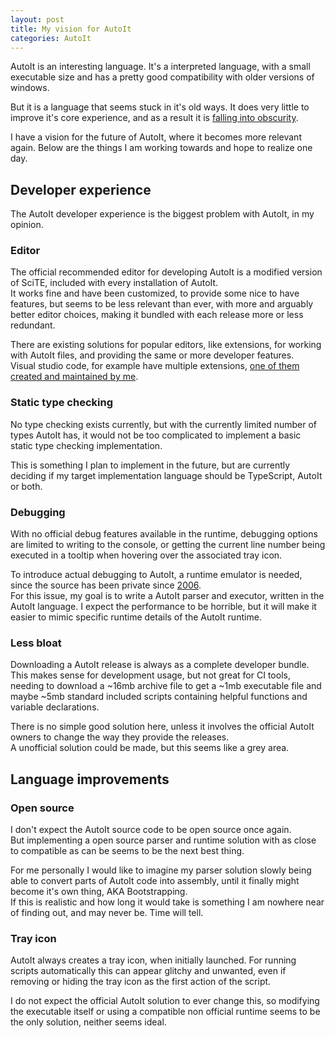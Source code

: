 ```yaml
---
layout: post
title: My vision for AutoIt
categories: AutoIt
---
```


AutoIt is an interesting language. It's a interpreted language, with a small executable size and has a pretty good compatibility with older versions of windows.

But it is a language that seems stuck in it's old ways. It does very little to improve it's core experience, and as a result it is [falling into obscurity](https://trends.google.com/trends/explore?date=all&q=%2Fm%2F070m83&hl=en).

I have a vision for the future of AutoIt, where it becomes more relevant again. Below are the things I am working towards and hope to realize one day.

## Developer experience

The AutoIt developer experience is the biggest problem with AutoIt, in my opinion.

### Editor

The official recommended editor for developing AutoIt is a modified version of SciTE, included with every installation of AutoIt.  
It works fine and have been customized, to provide some nice to have features, but seems to be less relevant than ever, with more and arguably better editor choices, making it bundled with each release more or less redundant.

There are existing solutions for popular editors, like extensions, for working with AutoIt files, and providing the same or more developer features.  
Visual studio code, for example have multiple extensions, [one of them created and maintained by me](https://marketplace.visualstudio.com/items?itemName=genius257.autoit).

### Static type checking

No type checking exists currently, but with the currently limited number of types AutoIt has, it would not be too complicated to implement a basic static type checking implementation.

This is something I plan to implement in the future, but are currently deciding if my target implementation language should be TypeScript, AutoIt or both.

### Debugging

With no official debug features available in the runtime, debugging options are limited to writing to the console, or getting the current line number being executed in a tooltip when hovering over the associated tray icon.

To introduce actual debugging to AutoIt, a runtime emulator is needed, since the source has been private since [2006](https://www.autoitscript.com/forum/topic/36379-autoit-32x-public-source-code/).  
For this issue, my goal is to write a AutoIt parser and executor, written in the AutoIt language. I expect the performance to be horrible, but it will make it easier to mimic specific runtime details of the AutoIt runtime.

### Less bloat

Downloading a AutoIt release is always as a complete developer bundle. This makes sense for development usage, but not great for CI tools, needing to download a ~16mb archive file to get a ~1mb executable file and maybe ~5mb standard included scripts containing helpful functions and variable declarations.

There is no simple good solution here, unless it involves the official AutoIt owners to change the way they provide the releases.  
A unofficial solution could be made, but this seems like a grey area.

## Language improvements

### Open source

I don't expect the AutoIt source code to be open source once again.  
But implementing a open source parser and runtime solution with as close to compatible as can be seems to be the next best thing.

For me personally I would like to imagine my parser solution slowly being able to convert parts of AutoIt code into assembly, until it finally might become it's own thing, AKA Bootstrapping.  
If this is realistic and how long it would take is something I am nowhere near of finding out, and may never be. Time will tell.

### Tray icon

AutoIt always creates a tray icon, when initially launched. For running scripts automatically this can appear glitchy and unwanted, even if removing or hiding the tray icon as the first action of the script.

I do not expect the official AutoIt solution to ever change this, so modifying the executable itself or using a compatible non official runtime seems to be the only solution, neither seems ideal.
